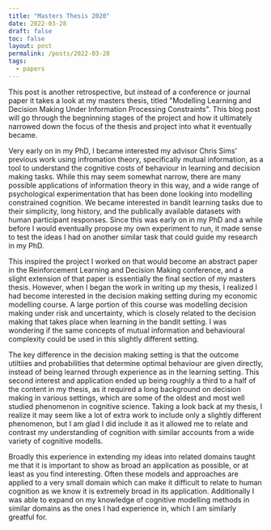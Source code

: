 ```yaml
---
title: "Masters Thesis 2020"
date: 2022-03-28
draft: false
toc: false
layout: post
permalink: /posts/2022-03-28
tags:
  - papers
---
```


This post is another retrospective, but instead of a conference or journal paper it takes a look at my masters thesis, titled "Modelling Learning and Decision Making Under Information Processing Constraints". This blog post will go through the begninning stages of the project and how it ultimately narrowed down the focus of the thesis and project into what it eventually became. 

Very early on in my PhD, I became interested my advisor Chris Sims' previous work using infromation theory, specifically mutual information, as a tool to understand the cognitive costs of behaviour in learning and decision making tasks. While this may seem somewhat narrow, there are many possible applications of information theory in this way, and a wide range of psychological experimentation that has been done looking into modelling constrained cognition. We became interested in bandit learning tasks due to their simplicity, long history, and the publically available datasets with human participant responses. Since this was early on in my PhD and a while before I would eventually propose my own experiment to run, it made sense to test the ideas I had on another similar task that could guide my research in my PhD. 

This inspired the project I worked on that would become an abstract paper in the Reinforcement Learning and Decision Making conference, and a slight extension of that paper is essentially the final section of my masters thesis. However, when I began the work in writing up my thesis, I realized I had become interested in the decision making setting during my economic modelling course. A large portion of this course was modelling decision making under risk and uncertainty, which is closely related to the decision making that takes place when learning in the bandit setting. I was wondering if the same concepts of mutual information and behavioural complexity could be used in this slightly different setting. 

The key difference in the decision making setting is that the outcome utiltiies and probabilities that determine optimal behaviour are given directly, instead of being learned through experience as in the learning setting. This second interest and application ended up being roughly a third to a half of the content in my thesis, as it required a long background on decision making in various settings, which are some of the oldest and most well studied phenomenon in cognitive science. Taking a look back at my thesis, I realize it may seem like a lot of extra work to include only a slightly different phenomenon, but I am glad I did include it as it allowed me to relate and contrast my understanding of cognition with similar accounts from a wide variety of cognitive modells. 

Broadly this experience in extending my ideas into related domains taught me that it is important to show as broad an application as possible, or at least as you find interesting. Often these models and approaches are applied to a very small domain which can make it difficult to relate to human cognition as we know it is extremely broad in its application. Additionally I was able to expand on my knowledge of cognitive modelling methods in similar domains as the ones I had experience in, which I am similarly greatful for. 